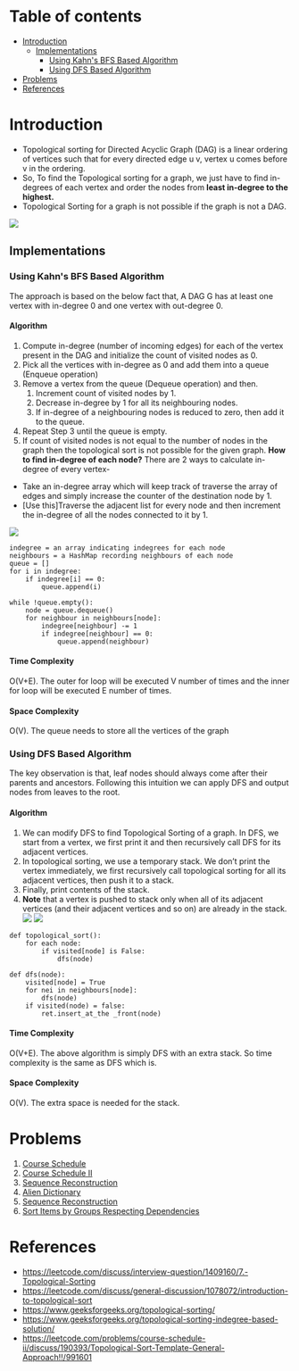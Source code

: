 # Table of contents

- [Introduction](#introduction)
  - [Implementations](#implementations)
    - [Using Kahn's BFS Based Algorithm](#using-kahns-bfs-based-algorithm)
    - [Using DFS Based Algorithm](#using-dfs-based-algorithm)
- [Problems](#problems)
- [References](#references)

# Introduction
* Topological sorting for Directed Acyclic Graph (DAG) is a linear ordering of vertices such that for every directed edge u v, vertex u comes before v in the ordering.
* So, To find the Topological sorting for a graph, we just have to find in-degrees of each vertex and order the nodes from **least in-degree to the highest.**
* Topological Sorting for a graph is not possible if the graph is not a DAG.

![](https://assets.leetcode.com/users/images/63bd7ad6-403c-42f1-b8bb-2ea41e42af9a_1613794080.8115625.png)

## Implementations
### Using Kahn's BFS Based Algorithm
The approach is based on the below fact that, A DAG G has at least one vertex with in-degree 0 and one vertex with out-degree 0.
#### Algorithm
1. Compute in-degree (number of incoming edges) for each of the vertex present in the DAG and initialize the count of visited nodes as 0.
1. Pick all the vertices with in-degree as 0 and add them into a queue (Enqueue operation)
1. Remove a vertex from the queue (Dequeue operation) and then.
    1. Increment count of visited nodes by 1.
    1. Decrease in-degree by 1 for all its neighbouring nodes.
    1. If in-degree of a neighbouring nodes is reduced to zero, then add it to the queue.
1. Repeat Step 3 until the queue is empty.
1. If count of visited nodes is not equal to the number of nodes in the graph then the topological sort is not possible for the given graph.
**How to find in-degree of each node?**
There are 2 ways to calculate in-degree of every vertex-
* Take an in-degree array which will keep track of traverse the array of edges and simply increase the counter of the destination node by 1.
* [Use this]Traverse the adjacent list for every node and then increment the in-degree of all the nodes connected to it by 1.

![](https://assets.leetcode.com/users/images/53a3192e-3b39-4003-ab02-ce9299d1e854_1613794475.1125915.png)
```
indegree = an array indicating indegrees for each node
neighbours = a HashMap recording neighbours of each node
queue = []
for i in indegree:
    if indegree[i] == 0:
        queue.append(i)
		
while !queue.empty():
    node = queue.dequeue()
    for neighbour in neighbours[node]:
        indegree[neighbour] -= 1
        if indegree[neighbour] == 0:
            queue.append(neighbour)
```
#### Time Complexity
O(V+E). The outer for loop will be executed V number of times and the inner for loop will be executed E number of times.
#### Space Complexity
O(V). The queue needs to store all the vertices of the graph

### Using DFS Based Algorithm
The key observation is that, leaf nodes should always come after their parents and ancestors. Following this intuition we can apply DFS and output nodes from leaves to the root.

#### Algorithm
1. We can modify DFS to find Topological Sorting of a graph. In DFS, we start from a vertex, we first print it and then recursively call DFS for its adjacent vertices.
1. In topological sorting, we use a temporary stack. We don’t print the vertex immediately, we first recursively call topological sorting for all its adjacent vertices, then push it to a stack.
1. Finally, print contents of the stack.
1. **Note** that a vertex is pushed to stack only when all of its adjacent vertices (and their adjacent vertices and so on) are already in the stack.
![](https://media.geeksforgeeks.org/wp-content/uploads/20200818211917/Topological-Sorting-1.png)
![](https://assets.leetcode.com/users/images/e482f21d-a612-4333-ac80-807eb90c1495_1613794550.934654.png)

```
def topological_sort():
    for each node:
        if visited[node] is False:
            dfs(node)

def dfs(node):
    visited[node] = True
    for nei in neighbours[node]:
        dfs(node)
	if visited(node) = false:
		ret.insert_at_the _front(node)
```

#### Time Complexity
O(V+E). The above algorithm is simply DFS with an extra stack. So time complexity is the same as DFS which is.
#### Space Complexity
O(V). The extra space is needed for the stack.


# Problems
1. [Course Schedule](https://leetcode.com/problems/course-schedule/)
1. [Course Schedule II](https://leetcode.com/problems/course-schedule-ii/)
1. [Sequence Reconstruction](https://leetcode.com/problems/sequence-reconstruction/)
1. [Alien Dictionary](https://leetcode.com/problems/alien-dictionary/solution/)
1. [Sequence Reconstruction](https://leetcode.com/problems/sequence-reconstruction/)
1. [Sort Items by Groups Respecting Dependencies](https://leetcode.com/problems/sort-items-by-groups-respecting-dependencies/)

# References
* https://leetcode.com/discuss/interview-question/1409160/7.-Topological-Sorting
* https://leetcode.com/discuss/general-discussion/1078072/introduction-to-topological-sort
* https://www.geeksforgeeks.org/topological-sorting/
* https://www.geeksforgeeks.org/topological-sorting-indegree-based-solution/
* https://leetcode.com/problems/course-schedule-ii/discuss/190393/Topological-Sort-Template-General-Approach!!/991601